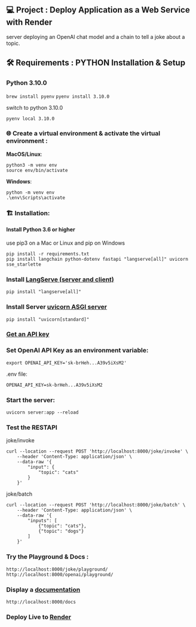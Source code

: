 ## 💻  Project : Deploy Application as a Web Service with Render

server deploying an OpenAI chat model and a chain to tell a joke about a topic.

## 🛠️ Requirements : PYTHON Installation & Setup

### Python 3.10.0

`brew install pyenv`
`pyenv install 3.10.0`

switch to python 3.10.0

`pyenv local 3.10.0`

### 🌐 Create a virtual environment & activate the virtual environment :

**MacOS/Linux**:

```
python3 -m venv env
source env/bin/activate
```

**Windows**:

```
python -m venv env
.\env\Scripts\activate
```


### 🏗️ Installation:

#### Install Python 3.6 or higher

use pip3 on a Mac or Linux and pip on Windows

```
pip install -r requirements.txt
pip install langchain python-dotenv fastapi "langserve[all]" uvicorn sse_starlette
```

### Install [LangServe (server and client)](https://python.langchain.com/docs/langserve#installation)
`pip install "langserve[all]"`

### Install Server [uvicorn ASGI server](https://www.uvicorn.org/)
`pip install "uvicorn[standard]"`

### [Get an API key](https://platform.openai.com/account/api-keys)

### Set OpenAI API Key as an environment variable:

`export OPENAI_API_KEY='sk-brHeh...A39v5iXsM2'`

.env file:

```
OPENAI_API_KEY=sk-brHeh...A39v5iXsM2
```

### Start the server:
`uvicorn server:app --reload`

### Test the RESTAPI 

joke/invoke
```
curl --location --request POST 'http://localhost:8000/joke/invoke' \
    --header 'Content-Type: application/json' \
    --data-raw '{
        "input": {
            "topic": "cats"
        }
    }'

```
joke/batch

```
curl --location --request POST 'http://localhost:8000/joke/batch' \
    --header 'Content-Type: application/json' \
    --data-raw '{
        "inputs": [
            {"topic": "cats"},
            {"topic": "dogs"}
        ]
    }'
```

### Try the Playground & Docs :

`http://localhost:8000/joke/playground/`
`http://localhost:8000/openai/playground/`


### Display a [documentation](https://python.langchain.com/docs/langserve#docss)

`http://localhost:8000/docs`

### Deploy Live to [Render](https://docs.render.com/deploy-fastapi)
